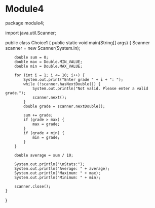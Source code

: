 # Module4
 package module4;

import java.util.Scanner;

public class Choice1 {
    public static void main(String[] args) {
        Scanner scanner = new Scanner(System.in);

        double sum = 0;
        double max = Double.MIN_VALUE;
        double min = Double.MAX_VALUE;

        for (int i = 1; i <= 10; i++) {
            System.out.print("Enter grade " + i + ": ");
            while (!scanner.hasNextDouble()) {
                System.out.println("Not valid. Please enter a valid grade.");
                scanner.next();
            }
            double grade = scanner.nextDouble();

            sum += grade;
            if (grade > max) {
                max = grade;
            }
            if (grade < min) {
                min = grade;
            }
        }

        double average = sum / 10;

        System.out.println("\nStats:");
        System.out.println("Average: " + average);
        System.out.println("Maximum: " + max);
        System.out.println("Minimum: " + min);

        scanner.close();
    }
}


